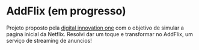 # AddFlix (em progresso)
Projeto proposto pela [digital innovation one](https://digitalinnovation.one/) com o objetivo de simular a pagina inicial da Netflix.
Resolvi dar um toque e transformar no AddFlix, um serviço de streaming de anuncios!